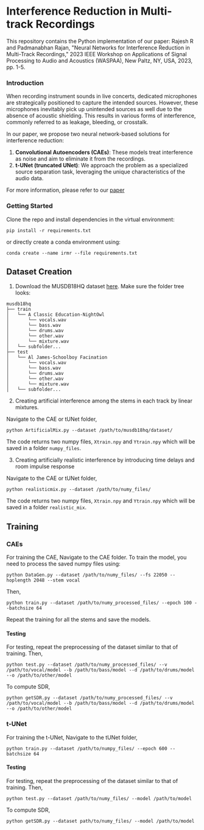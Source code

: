 # Interference Reduction in Multi-track Recordings

This repository contains the Python implementation of our paper: Rajesh R and Padmanabhan Rajan, "Neural Networks for Interference Reduction in Multi-Track Recordings," 2023 IEEE Workshop on Applications of Signal Processing to Audio and Acoustics (WASPAA), New Paltz, NY, USA, 2023, pp. 1-5.

### Introduction

When recording instrument sounds in live concerts, dedicated microphones are strategically positioned to capture the intended sources. However, these microphones inevitably pick up unintended sources as well due to the absence of acoustic shielding. This results in various forms of interference, commonly referred to as leakage, bleeding, or crosstalk.

In our paper, we propose two neural network-based solutions for interference reduction:
1. **Convolutional Autoencoders (CAEs)**: These models treat interference as noise and aim to eliminate it from the recordings.
2. **t-UNet (truncated UNet)**: We approach the problem as a specialized source separation task, leveraging the unique characteristics of the audio data.

For more information, please refer to our [paper](https://ieeexplore.ieee.org/document/10248133)


### Getting Started

Clone the repo and install dependencies in the virtual environment:
```
pip install -r requirements.txt
```
or directly create a conda environment using:
```
conda create --name irmr --file requirements.txt
```

## Dataset Creation
1. Download the MUSDB18HQ dataset [here](https://zenodo.org/record/3338373). Make sure the folder tree looks:
```
musdb18hq
├── train
│   └── A Classic Education-NightOwl
│       └── vocals.wav
│       └── bass.wav
│       └── drums.wav
│       └── other.wav
│       └── mixture.wav
│   └── subfolder...
├── test
│   └── Al James-Schoolboy Facination
│       └── vocals.wav
│       └── bass.wav
│       └── drums.wav
│       └── other.wav
│       └── mixture.wav
│   └── subfolder...

```
2. Creating artificial interference among the stems in each track by linear mixtures.


Navigate to the CAE or tUNet folder,
```
python ArtificialMix.py --dataset /path/to/musdb18hq/dataset/
```
The code returns two numpy files, ```Xtrain.npy``` and ```Ytrain.npy``` which will be saved in a folder ```numpy_files```.


3. Creating artificially realistic interference by introducing time delays and room impulse response


Navigate to the CAE or tUNet folder,
```
python realisticmix.py --dataset /path/to/numy_files/
```
The code returns two numpy files, ```Xtrain.npy``` and ```Ytrain.npy``` which will be saved in a folder ```realistic_mix```.

## Training

### CAEs
For training the CAE, Navigate to the CAE folder. To train the model, you need to process the saved numpy files using:
```
python DataGen.py --dataset /path/to/numy_files/ --fs 22050 --hoplength 2048 --stem vocal
```
Then,
```
python train.py --dataset /path/to/numy_processed_files/ --epoch 100 --batchsize 64
```
Repeat the training for all the stems and save the models.

#### Testing
For testing, repeat the preprocessing of the dataset similar to that of training. Then,
```
python test.py --dataset /path/to/numy_processed_files/ --v /path/to/vocal/model --b /path/to/bass/model --d /path/to/drums/model --o /path/to/other/model
```

To compute SDR,
```
python getSDR.py --dataset /path/to/numy_processed_files/ --v /path/to/vocal/model --b /path/to/bass/model --d /path/to/drums/model --o /path/to/other/model
```

### t-UNet

For training the t-UNet, Navigate to the tUNet folder,
```
python train.py --dataset /path/to/numpy_files/ --epoch 600 --batchsize 64
```

#### Testing

For testing, repeat the preprocessing of the dataset similar to that of training. Then,
```
python test.py --dataset /path/to/numy_files/ --model /path/to/model
```

To compute SDR,
```
python getSDR.py --dataset path/to/numy_files/ --model /path/to/model
```

